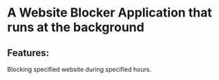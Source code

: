 # A Website Blocker Application that runs at the background

## Features:

Blocking specified website during specified hours.